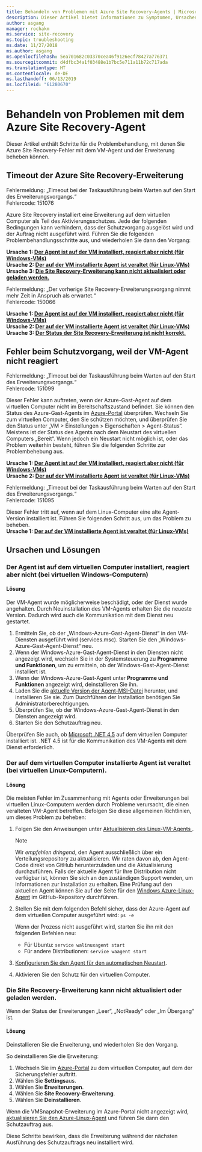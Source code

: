 ```yaml
---
title: Behandeln von Problemen mit Azure Site Recovery-Agents | Microsoft-Dokumentation
description: Dieser Artikel bietet Informationen zu Symptomen, Ursachen und Lösungen von Azure Site Recovery-Agent-Fehlern.
author: asgang
manager: rochakm
ms.service: site-recovery
ms.topic: troubleshooting
ms.date: 11/27/2018
ms.author: asgang
ms.openlocfilehash: 5ea701682c03370cea46f9126ecf78427a776371
ms.sourcegitcommit: d4dfbc34a1f03488e1b7bc5e711a11b72c717ada
ms.translationtype: HT
ms.contentlocale: de-DE
ms.lasthandoff: 06/13/2019
ms.locfileid: "61280670"
---
```

# <a name="troubleshoot-issues-with-the-azure-site-recovery-agent"></a>Behandeln von Problemen mit dem Azure Site Recovery-Agent

Dieser Artikel enthält Schritte für die Problembehandlung, mit denen Sie Azure Site Recovery-Fehler mit dem VM-Agent und der Erweiterung beheben können.


## <a name="azure-site-recovery-extension-time-out"></a>Timeout der Azure Site Recovery-Erweiterung  

Fehlermeldung: „Timeout bei der Taskausführung beim Warten auf den Start des Erweiterungsvorgangs.“<br>
Fehlercode: 151076

 Azure Site Recovery installiert eine Erweiterung auf dem virtuellen Computer als Teil des Aktivierungsschutzes. Jede der folgenden Bedingungen kann verhindern, dass der Schutzvorgang ausgelöst wird und der Auftrag nicht ausgeführt wird. Führen Sie die folgenden Problembehandlungsschritte aus, und wiederholen Sie dann den Vorgang:

**Ursache 1: [Der Agent ist auf der VM installiert, reagiert aber nicht (für Windows-VMs)](#the-agent-installed-in-the-vm-but-unresponsive-for-windows-vms)**     
**Ursache 2: [Der auf der VM installierte Agent ist veraltet (für Linux-VMs)](#the-agent-installed-in-the-vm-is-out-of-date-for-linux-vms)**  
**Ursache 3: [Die Site Recovery-Erweiterung kann nicht aktualisiert oder geladen werden.](#the-site-recovery-extension-fails-to-update-or-load)**  

Fehlermeldung: „Der vorherige Site Recovery-Erweiterungsvorgang nimmt mehr Zeit in Anspruch als erwartet.“<br>
Fehlercode: 150066<br>

**Ursache 1: [Der Agent ist auf der VM installiert, reagiert aber nicht (für Windows-VMs)](#the-agent-installed-in-the-vm-but-unresponsive-for-windows-vms)**     
**Ursache 2: [Der auf der VM installierte Agent ist veraltet (für Linux-VMs)](#the-agent-installed-in-the-vm-is-out-of-date-for-linux-vms)**  
**Ursache 3: [Der Status der Site Recovery-Erweiterung ist nicht korrekt.](#the-site-recovery-extension-fails-to-update-or-load)**  

## <a name="protection-fails-because-the-vm-agent-is-unresponsive"></a>Fehler beim Schutzvorgang, weil der VM-Agent nicht reagiert

Fehlermeldung: „Timeout bei der Taskausführung beim Warten auf den Start des Erweiterungsvorgangs.“<br>
Fehlercode: 151099<br>

Dieser Fehler kann auftreten, wenn der Azure-Gast-Agent auf dem virtuellen Computer nicht im Bereitschaftszustand befindet.
Sie können den Status des Azure-Gast-Agents im [Azure-Portal](https://portal.azure.com/) überprüfen. Wechseln Sie zum virtuellen Computer, den Sie schützen möchten, und überprüfen Sie den Status unter „VM > Einstellungen > Eigenschaften > Agent-Status“. Meistens ist der Status des Agents nach dem Neustart des virtuellen Computers „Bereit“. Wenn jedoch ein Neustart nicht möglich ist, oder das Problem weiterhin besteht, führen Sie die folgenden Schritte zur Problembehebung aus.

**Ursache 1: [Der Agent ist auf der VM installiert, reagiert aber nicht (für Windows-VMs)](#the-agent-installed-in-the-vm-but-unresponsive-for-windows-vms)**     
**Ursache 2: [Der auf der VM installierte Agent ist veraltet (für Linux-VMs)](#the-agent-installed-in-the-vm-is-out-of-date-for-linux-vms)**  


Fehlermeldung: „Timeout bei der Taskausführung beim Warten auf den Start des Erweiterungsvorgangs.“<br>
Fehlercode: 151095<br>

Dieser Fehler tritt auf, wenn auf dem Linux-Computer eine alte Agent-Version installiert ist. Führen Sie folgenden Schritt aus, um das Problem zu beheben.<br>
  **Ursache 1: [Der auf der VM installierte Agent ist veraltet (für Linux-VMs)](#the-agent-installed-in-the-vm-is-out-of-date-for-linux-vms)**  
## <a name="causes-and-solutions"></a>Ursachen und Lösungen

### <a name="the-agent-installed-in-the-vm-but-unresponsive-for-windows-vms"></a>Der Agent ist auf dem virtuellen Computer installiert, reagiert aber nicht (bei virtuellen Windows-Computern)

#### <a name="solution"></a>Lösung
Der VM-Agent wurde möglicherweise beschädigt, oder der Dienst wurde angehalten. Durch Neuinstallation des VM-Agents erhalten Sie die neueste Version. Dadurch wird auch die Kommunikation mit dem Dienst neu gestartet.

1. Ermitteln Sie, ob der „Windows-Azure-Gast-Agent-Dienst“ in den VM-Diensten ausgeführt wird (services.msc). Starten Sie den „Windows-Azure-Gast-Agent-Dienst“ neu.    
2. Wenn der Windows-Azure-Gast-Agent-Dienst in den Diensten nicht angezeigt wird, wechseln Sie in der Systemsteuerung zu **Programme und Funktionen**, um zu ermitteln, ob der Windows-Gast-Agent-Dienst installiert ist.
4. Wenn der Windows-Azure-Gast-Agent unter **Programme und Funktionen** angezeigt wird, deinstallieren Sie ihn.
5. Laden Sie die [aktuelle Version der Agent-MSI-Datei](https://go.microsoft.com/fwlink/?LinkID=394789&clcid=0x409) herunter, und installieren Sie sie. Zum Durchführen der Installation benötigen Sie Administratorberechtigungen.
6. Überprüfen Sie, ob der Windows-Azure-Gast-Agent-Dienst in den Diensten angezeigt wird.
7. Starten Sie den Schutzauftrag neu.

Überprüfen Sie auch, ob [Microsoft .NET 4.5](https://docs.microsoft.com/dotnet/framework/migration-guide/how-to-determine-which-versions-are-installed) auf dem virtuellen Computer installiert ist. .NET 4.5 ist für die Kommunikation des VM-Agents mit dem Dienst erforderlich.

### <a name="the-agent-installed-in-the-vm-is-out-of-date-for-linux-vms"></a>Der auf dem virtuellen Computer installierte Agent ist veraltet (bei virtuellen Linux-Computern).

#### <a name="solution"></a>Lösung
Die meisten Fehler im Zusammenhang mit Agents oder Erweiterungen bei virtuellen Linux-Computern werden durch Probleme verursacht, die einen veralteten VM-Agent betreffen. Befolgen Sie diese allgemeinen Richtlinien, um dieses Problem zu beheben:

1. Folgen Sie den Anweisungen unter [Aktualisieren des Linux-VM-Agents ](../virtual-machines/linux/update-agent.md).

   > [!NOTE]
   > Wir *empfehlen dringend*, den Agent ausschließlich über ein Verteilungsrepository zu aktualisieren. Wir raten davon ab, den Agent-Code direkt von GitHub herunterzuladen und die Aktualisierung durchzuführen. Falls der aktuelle Agent für Ihre Distribution nicht verfügbar ist, können Sie sich an den zuständigen Support wenden, um Informationen zur Installation zu erhalten. Eine Prüfung auf den aktuellen Agent können Sie auf der Seite für den [Windows Azure-Linux-Agent](https://github.com/Azure/WALinuxAgent/releases) im GitHub-Repository durchführen.

2. Stellen Sie mit dem folgenden Befehl sicher, dass der Azure-Agent auf dem virtuellen Computer ausgeführt wird: `ps -e`

   Wenn der Prozess nicht ausgeführt wird, starten Sie ihn mit den folgenden Befehlen neu:

   * Für Ubuntu: `service walinuxagent start`
   * Für andere Distributionen: `service waagent start`

3. [Konfigurieren Sie den Agent für den automatischen Neustart](https://github.com/Azure/WALinuxAgent/wiki/Known-Issues#mitigate_agent_crash).
4. Aktivieren Sie den Schutz für den virtuellen Computer.



### <a name="the-site-recovery-extension-fails-to-update-or-load"></a>Die Site Recovery-Erweiterung kann nicht aktualisiert oder geladen werden.
Wenn der Status der Erweiterungen „Leer“, „NotReady“ oder „Im Übergang“ ist.

#### <a name="solution"></a>Lösung

Deinstallieren Sie die Erweiterung, und wiederholen Sie den Vorgang.

So deinstallieren Sie die Erweiterung:

1. Wechseln Sie im [Azure-Portal](https://portal.azure.com/) zu dem virtuellen Computer, auf dem der Sicherungsfehler auftritt.
2. Wählen Sie **Settings**aus.
3. Wählen Sie **Erweiterungen**.
4. Wählen Sie **Site Recovery-Erweiterung**.
5. Wählen Sie **Deinstallieren**.

Wenn die VMSnapshot-Erweiterung im Azure-Portal nicht angezeigt wird, [aktualisieren Sie den Azure-Linux-Agent](../virtual-machines/linux/update-agent.md) und führen Sie dann den Schutzauftrag aus. 

Diese Schritte bewirken, dass die Erweiterung während der nächsten Ausführung des Schutzauftrags neu installiert wird.


